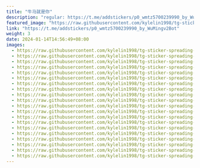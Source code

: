 ```yaml
---
title: "牛马就是你"
description: "regular: https://t.me/addstickers/p0_wmtz5700239990_by_WuMingv2Bot"
featured_image: "https://raw.githubusercontent.com/kylelin1998/tg-sticker-spreading-worldwide-images/main/img/92c8cf6e-dfe7-43af-a4ae-165c94717023.jpg"
link: "https://t.me/addstickers/p0_wmtz5700239990_by_WuMingv2Bot"
weight: 3
date: 2024-01-14T14:56:49+08:00
images:
  - https://raw.githubusercontent.com/kylelin1998/tg-sticker-spreading-worldwide-images/main/img/92c8cf6e-dfe7-43af-a4ae-165c94717023.jpg
  - https://raw.githubusercontent.com/kylelin1998/tg-sticker-spreading-worldwide-images/main/img/938f2a26-be64-401a-ad41-47bce6d0cd13.jpg
  - https://raw.githubusercontent.com/kylelin1998/tg-sticker-spreading-worldwide-images/main/img/5f5ced5d-892e-4017-8638-b1f9b99dc3cf.jpg
  - https://raw.githubusercontent.com/kylelin1998/tg-sticker-spreading-worldwide-images/main/img/dd112f66-ad64-4cc1-ba0b-cf07f4715baf.jpg
  - https://raw.githubusercontent.com/kylelin1998/tg-sticker-spreading-worldwide-images/main/img/5dd57eef-117d-44b8-bedf-047d30fb3b5f.jpg
  - https://raw.githubusercontent.com/kylelin1998/tg-sticker-spreading-worldwide-images/main/img/7e90bfe9-74ef-4a88-b56d-4acf8c26ea56.jpg
  - https://raw.githubusercontent.com/kylelin1998/tg-sticker-spreading-worldwide-images/main/img/1009d76c-b68b-427f-8a03-ce6bec28c60e.jpg
  - https://raw.githubusercontent.com/kylelin1998/tg-sticker-spreading-worldwide-images/main/img/2f24d314-77a5-4020-83c5-3c27e1955b7a.jpg
  - https://raw.githubusercontent.com/kylelin1998/tg-sticker-spreading-worldwide-images/main/img/e12ffbb5-1e27-40d8-947a-a0b90bbfa63c.jpg
  - https://raw.githubusercontent.com/kylelin1998/tg-sticker-spreading-worldwide-images/main/img/1743aa30-38f8-4d82-99f9-8fc956b6ec67.jpg
  - https://raw.githubusercontent.com/kylelin1998/tg-sticker-spreading-worldwide-images/main/img/c186a1ec-9ed5-4e25-9abd-75b64356025b.jpg
  - https://raw.githubusercontent.com/kylelin1998/tg-sticker-spreading-worldwide-images/main/img/a4bd671e-23fd-4057-a5df-7b1fbde18847.jpg
  - https://raw.githubusercontent.com/kylelin1998/tg-sticker-spreading-worldwide-images/main/img/0b03ad5d-7069-4070-bed2-fca9e23642c2.jpg
  - https://raw.githubusercontent.com/kylelin1998/tg-sticker-spreading-worldwide-images/main/img/3fce0a80-cc6a-463c-870d-9b7e3a3a6668.jpg
  - https://raw.githubusercontent.com/kylelin1998/tg-sticker-spreading-worldwide-images/main/img/632141bc-b62d-43ec-88ac-cc0aaf25f574.jpg
  - https://raw.githubusercontent.com/kylelin1998/tg-sticker-spreading-worldwide-images/main/img/c5f43084-d4f2-46f2-bdc8-fd4f1b3cae66.jpg
  - https://raw.githubusercontent.com/kylelin1998/tg-sticker-spreading-worldwide-images/main/img/ee3d1c3c-b1a2-4603-9a38-9e94fd65d738.jpg
  - https://raw.githubusercontent.com/kylelin1998/tg-sticker-spreading-worldwide-images/main/img/ae7c675e-fab0-4922-9ce7-09171ae40b00.jpg
  - https://raw.githubusercontent.com/kylelin1998/tg-sticker-spreading-worldwide-images/main/img/638c54ee-f377-4632-a1de-695df17f065e.jpg
  - https://raw.githubusercontent.com/kylelin1998/tg-sticker-spreading-worldwide-images/main/img/1cd7db42-0c2e-4cb4-bd80-0591f8bc59db.jpg
---
```

